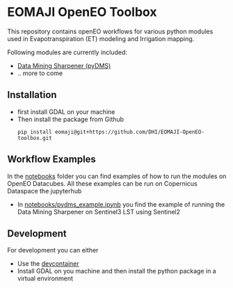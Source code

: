 # EOMAJI OpenEO Toolbox
This repository contains openEO workflows for various python modules used in Evapotranspiration (ET) modeling and Irrigation mapping. 

Following modules are currently included:
* [Data Mining Sharpener (pyDMS)](https://github.com/radosuav/pyDMS)
* .. more to come

## Installation
* first install GDAL on your machine
* Then install the package from Github
    ```
    pip install eomaji@git+https://github.com/DHI/EOMAJI-OpenEO-toolbox.git
    ```

## Workflow Examples
In the [notebooks](./notebooks) folder you can find examples of how to run the modules on OpenEO Datacubes. All these examples can be run on Copernicus Dataspace the jupyterhub
* In [notebooks/pydms_example.ipynb](./notebooks/pydms_example.ipynb) you find the example of running the Data Mining Sharpener on Sentinel3 LST using Sentinel2  


## Development
For development you can either
* Use the [devcontainer](./.devcontainer)  
* Install GDAL on you machine and then install the python package in a virtual environment

